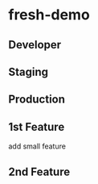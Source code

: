 # fresh-demo

## Developer

## Staging

## Production

## 1st Feature
add small feature

## 2nd Feature
